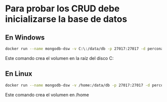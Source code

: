 # Para probar los CRUD debe inicializarse la base de datos

## En Windows

```bash
docker run --name mongodb-dsw -v C:\:/data/db -p 27017:27017 -d percona/percona-server-mongodb:latest
```

Este comando crea el volumen en la raíz del disco C:

## En Linux

```bash
docker run --name mongodb-dsw -v /home:/data/db -p 27017:27017 -d percona/percona-server-mongodb:latest
```

Este comando crea el volumen en /home
